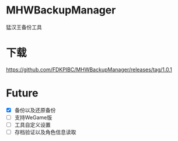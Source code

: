 # MHWBackupManager
猛汉王备份工具

# 下载
https://github.com/FDKPIBC/MHWBackupManager/releases/tag/1.0.1

# Future
- [X] 备份以及还原备份
- [ ] 支持WeGame版
- [ ] 工具自定义设置
- [ ] 存档验证以及角色信息读取
